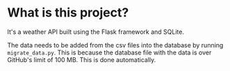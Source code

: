 # What is this project?
It's a weather API built using the Flask framework and SQLite.

The data needs to be added from the csv files into the database by running `migrate_data.py`. 
This is because the database file with the data is over GitHub's limit of 100 MB. This is done automatically.
